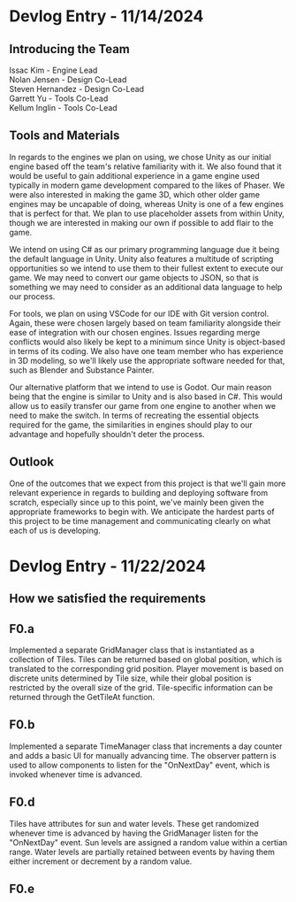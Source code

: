 # Devlog Entry - 11/14/2024

## Introducing the Team
Issac Kim - Engine Lead </br>
Nolan Jensen - Design Co-Lead </br>
Steven Hernandez - Design Co-Lead </br>
Garrett Yu - Tools Co-Lead </br>
Kellum Inglin - Tools Co-Lead </br>

## Tools and Materials
In regards to the engines we plan on using, we chose Unity as our initial engine based off
the team's relative familiarity with it. We also found that it would be useful to gain additional 
experience in a game engine used typically in modern game development compared to the likes of Phaser.
We were also interested in making the game 3D, which other older game engines may be uncapable of doing,
whereas Unity is one of a few engines that is perfect for that. We plan to use placeholder assets from
within Unity, though we are interested in making our own if possible to add flair to the game.

We intend on using C# as our primary programming language due it being the default language 
in Unity. Unity also features a multitude of scripting opportunities so we intend to use them to
their fullest extent to execute our game. We may need to convert our game objects to JSON, so that
is something we may need to consider as an additional data language to help our process.

For tools, we plan on using VSCode for our IDE with Git version control. Again, these were
chosen largely based on team familiarity alongside their ease of integration with our chosen
engines. Issues regarding merge conflicts would also likely be kept to a minimum since Unity 
is object-based in terms of its coding. We also have one team member who has experience in 3D 
modeling, so we'll likely use the appropriate software needed for that, such as Blender and Substance Painter.

Our alternative platform that we intend to use is Godot. Our main reason being that the engine is
similar to Unity and is also based in C#. This would allow us to easily transfer our game from one engine
to another when we need to make the switch. In terms of recreating the essential objects required for the
game, the similarities in engines should play to our advantage and hopefully shouldn't deter the process.

## Outlook

One of the outcomes that we expect from this project is that we'll gain more relevant experience
in regards to building and deploying software from scratch, especially since up to this point,
we've mainly been given the appropriate frameworks to begin with. We anticipate the hardest
parts of this project to be time management and communicating clearly on what each of us is
developing.

# Devlog Entry - 11/22/2024

## How we satisfied the requirements

## F0.a

Implemented a separate GridManager class that is instantiated as a collection of Tiles. Tiles can be
returned based on global position, which is translated to the corresponding grid position. Player
movement is based on discrete units determined by Tile size, while their global position is restricted
by the overall size of the grid. Tile-specific information can be returned through the GetTileAt
function.

## F0.b

Implemented a separate TimeManager class that increments a day counter and adds a basic UI for manually
advancing time. The observer pattern is used to allow components to listen for the "OnNextDay" event,
which is invoked whenever time is advanced.

## F0.d

Tiles have attributes for sun and water levels. These get randomized whenever time is advanced by having
the GridManager listen for the "OnNextDay" event. Sun levels are assigned a random value within a certian
range. Water levels are partially retained between events by having them either increment or decrement by
a random value.

## F0.e

